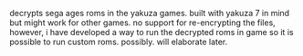 decrypts sega ages roms in the yakuza games. built with yakuza 7 in mind but might work for other games. 
no support for re-encrypting the files, however, i have developed a way to run the decrypted roms in game so it is possible to run custom roms. possibly. will elaborate later.
